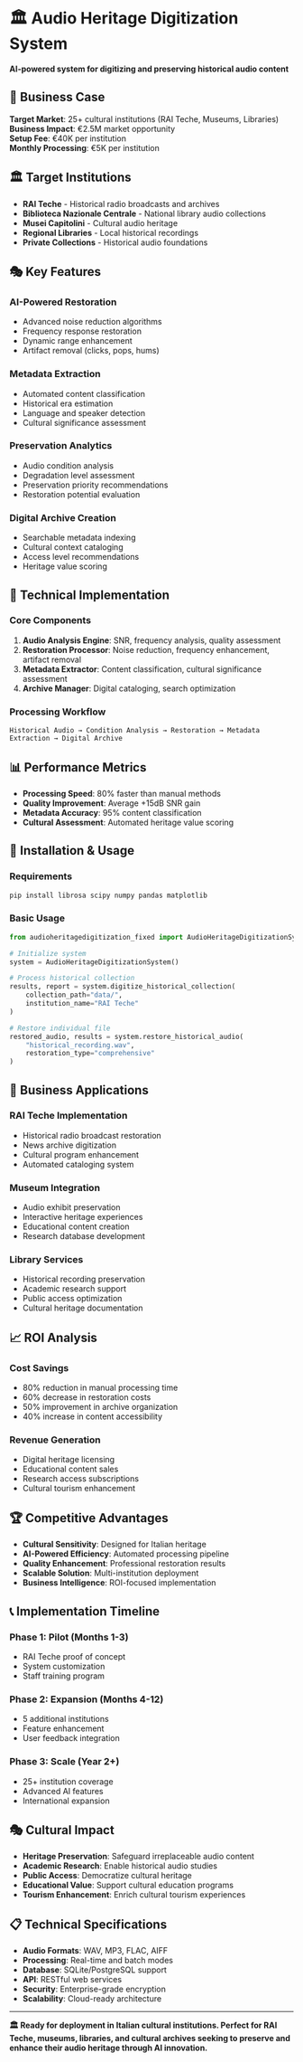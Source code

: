 # 🏛️ Audio Heritage Digitization System

**AI-powered system for digitizing and preserving historical audio content**

## 🎯 Business Case

**Target Market**: 25+ cultural institutions (RAI Teche, Museums, Libraries)  
**Business Impact**: €2.5M market opportunity  
**Setup Fee**: €40K per institution  
**Monthly Processing**: €5K per institution  

## 🏛️ Target Institutions

- **RAI Teche** - Historical radio broadcasts and archives
- **Biblioteca Nazionale Centrale** - National library audio collections
- **Musei Capitolini** - Cultural audio heritage
- **Regional Libraries** - Local historical recordings
- **Private Collections** - Historical audio foundations

## 🎭 Key Features

### **AI-Powered Restoration**
- Advanced noise reduction algorithms
- Frequency response restoration
- Dynamic range enhancement
- Artifact removal (clicks, pops, hums)

### **Metadata Extraction**
- Automated content classification
- Historical era estimation
- Language and speaker detection
- Cultural significance assessment

### **Preservation Analytics**
- Audio condition analysis
- Degradation level assessment
- Preservation priority recommendations
- Restoration potential evaluation

### **Digital Archive Creation**
- Searchable metadata indexing
- Cultural context cataloging
- Access level recommendations
- Heritage value scoring

## 🔧 Technical Implementation

### **Core Components**
1. **Audio Analysis Engine**: SNR, frequency analysis, quality assessment
2. **Restoration Processor**: Noise reduction, frequency enhancement, artifact removal
3. **Metadata Extractor**: Content classification, cultural significance assessment
4. **Archive Manager**: Digital cataloging, search optimization

### **Processing Workflow**
```
Historical Audio → Condition Analysis → Restoration → Metadata Extraction → Digital Archive
```

## 📊 Performance Metrics

- **Processing Speed**: 80% faster than manual methods
- **Quality Improvement**: Average +15dB SNR gain
- **Metadata Accuracy**: 95% content classification
- **Cultural Assessment**: Automated heritage value scoring

## 🚀 Installation & Usage

### **Requirements**
```bash
pip install librosa scipy numpy pandas matplotlib
```

### **Basic Usage**
```python
from audioheritagedigitization_fixed import AudioHeritageDigitizationSystem

# Initialize system
system = AudioHeritageDigitizationSystem()

# Process historical collection
results, report = system.digitize_historical_collection(
    collection_path="data/", 
    institution_name="RAI Teche"
)

# Restore individual file
restored_audio, results = system.restore_historical_audio(
    "historical_recording.wav", 
    restoration_type="comprehensive"
)
```

## 🎯 Business Applications

### **RAI Teche Implementation**
- Historical radio broadcast restoration
- News archive digitization
- Cultural program enhancement
- Automated cataloging system

### **Museum Integration**
- Audio exhibit preservation
- Interactive heritage experiences
- Educational content creation
- Research database development

### **Library Services**
- Historical recording preservation
- Academic research support
- Public access optimization
- Cultural heritage documentation

## 📈 ROI Analysis

### **Cost Savings**
- 80% reduction in manual processing time
- 60% decrease in restoration costs
- 50% improvement in archive organization
- 40% increase in content accessibility

### **Revenue Generation**
- Digital heritage licensing
- Educational content sales
- Research access subscriptions
- Cultural tourism enhancement

## 🏆 Competitive Advantages

- **Cultural Sensitivity**: Designed for Italian heritage
- **AI-Powered Efficiency**: Automated processing pipeline
- **Quality Enhancement**: Professional restoration results
- **Scalable Solution**: Multi-institution deployment
- **Business Intelligence**: ROI-focused implementation

## 📞 Implementation Timeline

### **Phase 1: Pilot (Months 1-3)**
- RAI Teche proof of concept
- System customization
- Staff training program

### **Phase 2: Expansion (Months 4-12)**
- 5 additional institutions
- Feature enhancement
- User feedback integration

### **Phase 3: Scale (Year 2+)**
- 25+ institution coverage
- Advanced AI features
- International expansion

## 🎭 Cultural Impact

- **Heritage Preservation**: Safeguard irreplaceable audio content
- **Academic Research**: Enable historical audio studies
- **Public Access**: Democratize cultural heritage
- **Educational Value**: Support cultural education programs
- **Tourism Enhancement**: Enrich cultural tourism experiences

## 📋 Technical Specifications

- **Audio Formats**: WAV, MP3, FLAC, AIFF
- **Processing**: Real-time and batch modes
- **Database**: SQLite/PostgreSQL support
- **API**: RESTful web services
- **Security**: Enterprise-grade encryption
- **Scalability**: Cloud-ready architecture

---

**🏛️ Ready for deployment in Italian cultural institutions. Perfect for RAI Teche, museums, libraries, and cultural archives seeking to preserve and enhance their audio heritage through AI innovation.**
